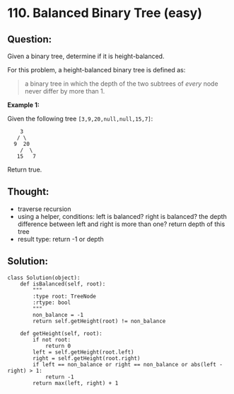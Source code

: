 # 110. Balanced Binary Tree \(easy\)

## Question:

Given a binary tree, determine if it is height-balanced.

For this problem, a height-balanced binary tree is defined as:

> a binary tree in which the depth of the two subtrees of _every_ node never differ by more than 1.

**Example 1:**

Given the following tree `[3,9,20,null,null,15,7]`:

```text
    3
   / \
  9  20
    /  \
   15   7
```

Return true.

## Thought:

* traverse recursion
* using a helper, conditions: left is balanced? right is balanced? the depth difference between left and right is more than one? return depth of this tree
* result type: return -1 or depth

## Solution:

```text
class Solution(object):
    def isBalanced(self, root):
        """
        :type root: TreeNode
        :rtype: bool
        """
        non_balance = -1
        return self.getHeight(root) != non_balance
    
    def getHeight(self, root):
        if not root:
            return 0
        left = self.getHeight(root.left)
        right = self.getHeight(root.right)
        if left == non_balance or right == non_balance or abs(left - right) > 1:
            return -1
        return max(left, right) + 1
```



